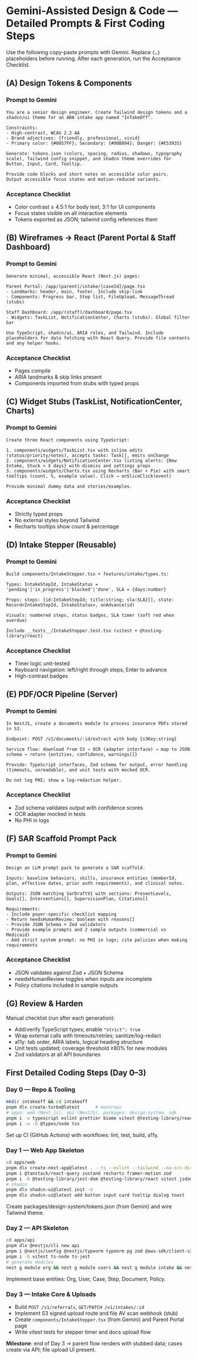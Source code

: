 # Gemini-Assisted Design & Code — Detailed Prompts & First Coding Steps

Use the following copy-paste prompts with Gemini. Replace `{…}` placeholders before running. After each generation, run the Acceptance Checklist.

## (A) Design Tokens & Components

### Prompt to Gemini
```
You are a senior design engineer. Create Tailwind design tokens and a shadcn/ui theme for an ABA intake app named "InTakeOff".

Constraints:
- High-contrast, WCAG 2.2 AA
- Brand adjectives: {friendly, professional, vivid}
- Primary color: {#0057FF}; Secondary: {#00B894}; Danger: {#E53935}

Generate: tokens.json (colors, spacing, radius, shadows, typography scale), Tailwind config snippet, and shadcn theme overrides for Button, Input, Card, Tooltip.

Provide code blocks and short notes on accessible color pairs.
Output accessible focus states and motion-reduced variants.
```

### Acceptance Checklist
- Color contrast ≥ 4.5:1 for body text, 3:1 for UI components
- Focus states visible on all interactive elements
- Tokens exported as JSON; tailwind config references them

## (B) Wireframes → React (Parent Portal & Staff Dashboard)

### Prompt to Gemini
```
Generate minimal, accessible React (Next.js) pages:

Parent Portal: /app/(parent)/intake/[caseId]/page.tsx
- Landmarks: header, main, footer. Include skip-link
- Components: Progress bar, Step list, FileUpload, MessageThread (stubs)

Staff Dashboard: /app/(staff)/dashboard/page.tsx
- Widgets: TaskList, NotificationCenter, Charts (stubs). Global filter bar

Use TypeScript, shadcn/ui, ARIA roles, and Tailwind. Include placeholders for data fetching with React Query. Provide file contents and any helper hooks.
```

### Acceptance Checklist
- Pages compile
- ARIA landmarks & skip links present
- Components imported from stubs with typed props

## (C) Widget Stubs (TaskList, NotificationCenter, Charts)

### Prompt to Gemini
```
Create three React components using TypeScript:

1. components/widgets/TaskList.tsx with inline edits (status/priority/notes), accepts tasks: Task[], emits onChange
2. components/widgets/NotificationCenter.tsx listing alerts: {New Intake, Stuck > X days} with dismiss and settings props
3. components/widgets/Charts.tsx using Recharts (Bar + Pie) with smart tooltips (count, %, example value). Click → onSliceClick(event)

Provide minimal dummy data and stories/examples.
```

### Acceptance Checklist
- Strictly typed props
- No external styles beyond Tailwind
- Recharts tooltips show count & percentage

## (D) Intake Stepper (Reusable)

### Prompt to Gemini
```
Build components/IntakeStepper.tsx + features/intake/types.ts:

Types: IntakeStepId, IntakeStatus = 'pending'|'in_progress'|'blocked'|'done', SLA = {days:number}

Props: steps: {id:IntakeStepId; title:string; sla:SLA}[], state: Record<IntakeStepId, IntakeStatus>, onAdvance(id)

Visuals: numbered steps, status badges, SLA timer (soft red when overdue)

Include __tests__/IntakeStepper.test.tsx (vitest + @testing-library/react)
```

### Acceptance Checklist
- Timer logic unit-tested
- Keyboard navigation: left/right through steps, Enter to advance
- High-contrast badges

## (E) PDF/OCR Pipeline (Server)

### Prompt to Gemini
```
In NestJS, create a documents module to process insurance PDFs stored in S3.

Endpoint: POST /v1/documents/:id/extract with body {s3Key:string}

Service flow: download from S3 → OCR (adapter interface) → map to JSON schema → return {entities, confidence, warnings[]}

Provide: TypeScript interfaces, Zod schema for output, error handling (timeouts, unreadable), and unit tests with mocked OCR.

Do not log PHI; show a log-redaction helper.
```

### Acceptance Checklist
- Zod schema validates output with confidence scores
- OCR adapter mocked in tests
- No PHI in logs

## (F) SAR Scaffold Prompt Pack

### Prompt to Gemini
```
Design an LLM prompt pack to generate a SAR scaffold.

Inputs: baseline behaviors, skills, insurance entities (memberId, plan, effective dates, prior auth requirements), and clinical notes.

Outputs: JSON matching SarDraftV1 with sections: PresentLevels, Goals[], Interventions[], SupervisionPlan, Citations[]

Requirements:
- Include payer-specific checklist mapping
- Return needsHumanReview: boolean with reasons[]
- Provide JSON Schema + Zod validators
- Provide example prompts and 2 sample outputs (commercial vs Medicaid)
- Add strict system prompt: no PHI in logs; cite policies when making requirements
```

### Acceptance Checklist
- JSON validates against Zod + JSON Schema
- needsHumanReview toggles when inputs are incomplete
- Policy citations included in sample outputs

## (G) Review & Harden

Manual checklist (run after each generation):
- Add/verify TypeScript types; enable `"strict": true`
- Wrap external calls with timeouts/retries; sanitize/log-redact
- a11y: tab order, ARIA labels, logical heading structure
- Unit tests updated; coverage threshold ≥80% for new modules
- Zod validators at all API boundaries

## First Detailed Coding Steps (Day 0–3)

### Day 0 — Repo & Tooling
```bash
mkdir intakeoff && cd intakeoff
pnpm dlx create-turbo@latest      # monorepo
# apps: web (Next.js), api (NestJS), packages: design-system, sdk
pnpm i -w typescript eslint prettier biome vitest @testing-library/react
pnpm i -w -D @types/node tsx
```
Set up CI (GitHub Actions) with workflows: lint, test, build, a11y.

### Day 1 — Web App Skeleton
```bash
cd apps/web
pnpm dlx create-next-app@latest . --ts --eslint --tailwind --no-src-dir
pnpm i @tanstack/react-query zustand recharts framer-motion zod
pnpm i -D @testing-library/jest-dom @testing-library/react vitest jsdom axe-core
# shadcn
pnpm dlx shadcn-ui@latest init -d
pnpm dlx shadcn-ui@latest add button input card tooltip dialog toast
```
Create packages/design-system/tokens.json (from Gemini) and wire Tailwind theme.

### Day 2 — API Skeleton
```bash
cd apps/api
pnpm dlx @nestjs/cli new api
pnpm i @nestjs/config @nestjs/typeorm typeorm pg zod @aws-sdk/client-s3
pnpm i -D vitest ts-node ts-jest
# generate modules
nest g module org && nest g module users && nest g module intake && nest g module documents && nest g module insurance
```
Implement base entities: Org, User, Case, Step, Document, Policy.

### Day 3 — Intake Core & Uploads
- Build `POST /v1/referrals`, `GET/PATCH /v1/intakes/:id`
- Implement S3 signed upload route and file AV scan webhook (stub)
- Create `components/IntakeStepper.tsx` (from Gemini) and Parent Portal page
- Write vitest tests for stepper timer and docs upload flow

**Milestone**: end of Day 3 → parent flow renders with stubbed data; cases create via API; file upload UI present.